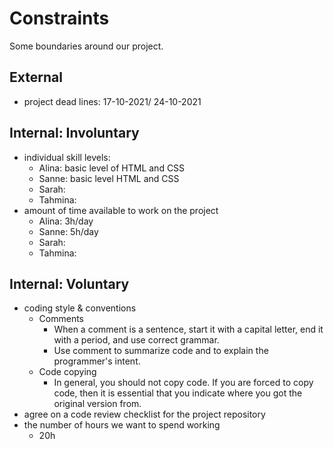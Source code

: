 
# Constraints

Some boundaries around our project.

## External

<!--
  constraints coming from the outside that your team has no control over. these may include:
  - project deadlines
  - UI design or color schemes
  - technologies (sometimes a client will tell you what to use)
-->

- project dead lines: 17-10-2021/ 24-10-2021

## Internal: Involuntary

<!--
  constraints that come from within your team, and you have no control over. they may include:
  - each of your individual skill levels
  - amount of time available to work on the project
-->

- individual skill levels:
  - Alina: basic level of HTML and CSS
  - Sanne: basic level HTML and CSS
  - Sarah:
  - Tahmina:
- amount of time available to work on the project
  - Alina: 3h/day
  - Sanne: 5h/day
  - Sarah:
  - Tahmina:

## Internal: Voluntary

<!--
  constraints that your team decided on to help scope the project. they may include:
  - coding style & conventions
  - agree on a code review checklist for the project repository
  - the number of hours you want to spend working
  - only using the colors black and white
-->

- coding style & conventions
  - Comments
    - When a comment is a sentence, start it with a capital letter, end it with
      a period, and use correct grammar.
    - Use comment to summarize code and to explain the programmer's intent.
  - Code copying
    - In general, you should not copy code. If you are forced to copy code, then
      it is essential that you indicate where you got the original version from.
- agree on a code review checklist for the project repository
- the number of hours we want to spend working
  <!--for example-->
  - 20h
